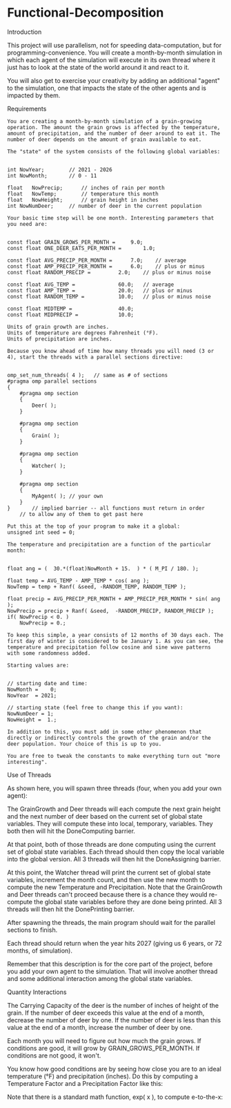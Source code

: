 # Functional-Decomposition
Introduction

This project will use parallelism, not for speeding data-computation, but for programming-convenience. You will create a month-by-month simulation in which each agent of the simulation will execute in its own thread where it just has to look at the state of the world around it and react to it.

You will also get to exercise your creativity by adding an additional "agent" to the simulation, one that impacts the state of the other agents and is impacted by them.

Requirements

    You are creating a month-by-month simulation of a grain-growing operation. The amount the grain grows is affected by the temperature, amount of precipitation, and the number of deer around to eat it. The number of deer depends on the amount of grain available to eat.

    The "state" of the system consists of the following global variables:


    int	NowYear;		// 2021 - 2026
    int	NowMonth;		// 0 - 11

    float	NowPrecip;		// inches of rain per month
    float	NowTemp;		// temperature this month
    float	NowHeight;		// grain height in inches
    int	NowNumDeer;		// number of deer in the current population

    Your basic time step will be one month. Interesting parameters that you need are:


    const float GRAIN_GROWS_PER_MONTH =		9.0;
    const float ONE_DEER_EATS_PER_MONTH =		1.0;

    const float AVG_PRECIP_PER_MONTH =		7.0;	// average
    const float AMP_PRECIP_PER_MONTH =		6.0;	// plus or minus
    const float RANDOM_PRECIP =			2.0;	// plus or minus noise

    const float AVG_TEMP =				60.0;	// average
    const float AMP_TEMP =				20.0;	// plus or minus
    const float RANDOM_TEMP =			10.0;	// plus or minus noise

    const float MIDTEMP =				40.0;
    const float MIDPRECIP =				10.0;

    Units of grain growth are inches.
    Units of temperature are degrees Fahrenheit (°F).
    Units of precipitation are inches.

    Because you know ahead of time how many threads you will need (3 or 4), start the threads with a parallel sections directive:


    omp_set_num_threads( 4 );	// same as # of sections
    #pragma omp parallel sections
    {
    	#pragma omp section
    	{
    		Deer( );
    	}

    	#pragma omp section
    	{
    		Grain( );
    	}

    	#pragma omp section
    	{
    		Watcher( );
    	}

    	#pragma omp section
    	{
    		MyAgent( );	// your own
    	}
    }       // implied barrier -- all functions must return in order
    	// to allow any of them to get past here

    Put this at the top of your program to make it a global:
    unsigned int seed = 0;

    The temperature and precipitation are a function of the particular month:


    float ang = (  30.*(float)NowMonth + 15.  ) * ( M_PI / 180. );

    float temp = AVG_TEMP - AMP_TEMP * cos( ang );
    NowTemp = temp + Ranf( &seed, -RANDOM_TEMP, RANDOM_TEMP );

    float precip = AVG_PRECIP_PER_MONTH + AMP_PRECIP_PER_MONTH * sin( ang );
    NowPrecip = precip + Ranf( &seed,  -RANDOM_PRECIP, RANDOM_PRECIP );
    if( NowPrecip < 0. )
    	NowPrecip = 0.;

    To keep this simple, a year consists of 12 months of 30 days each. The first day of winter is considered to be January 1. As you can see, the temperature and precipitation follow cosine and sine wave patterns with some randomness added.

    Starting values are:


    // starting date and time:
    NowMonth =    0;
    NowYear  = 2021;

    // starting state (feel free to change this if you want):
    NowNumDeer = 1;
    NowHeight =  1.;

    In addition to this, you must add in some other phenomenon that directly or indirectly controls the growth of the grain and/or the deer population. Your choice of this is up to you.

    You are free to tweak the constants to make everything turn out "more interesting". 

Use of Threads

As shown here, you will spawn three threads (four, when you add your own agent):

The GrainGrowth and Deer threads will each compute the next grain height and the next number of deer based on the current set of global state variables. They will compute these into local, temporary, variables. They both then will hit the DoneComputing barrier.

At that point, both of those threads are done computing using the current set of global state variables. Each thread should then copy the local variable into the global version. All 3 threads will then hit the DoneAssigning barrier.

At this point, the Watcher thread will print the current set of global state variables, increment the month count, and then use the new month to compute the new Temperature and Precipitation. Note that the GrainGrowth and Deer threads can't proceed because there is a chance they would re-compute the global state variables before they are done being printed. All 3 threads will then hit the DonePrinting barrier.

After spawning the threads, the main program should wait for the parallel sections to finish.

Each thread should return when the year hits 2027 (giving us 6 years, or 72 months, of simulation).

Remember that this description is for the core part of the project, before you add your own agent to the simulation. That will involve another thread and some additional interaction among the global state variables.

Quantity Interactions

The Carrying Capacity of the deer is the number of inches of height of the grain. If the number of deer exceeds this value at the end of a month, decrease the number of deer by one. If the number of deer is less than this value at the end of a month, increase the number of deer by one.

Each month you will need to figure out how much the grain grows. If conditions are good, it will grow by GRAIN_GROWS_PER_MONTH. If conditions are not good, it won't.

You know how good conditions are by seeing how close you are to an ideal temperature (°F) and precipitation (inches). Do this by computing a Temperature Factor and a Precipitation Factor like this:

Note that there is a standard math function, exp( x ), to compute e-to-the-x: 
